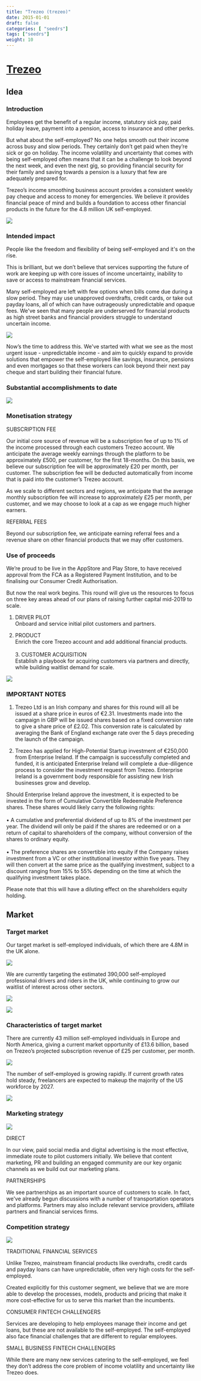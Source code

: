 ```yaml
---
title: "Trezeo (trezeo)"
date: 2015-01-01
draft: false
categories: [ "seedrs"]
tags: ["seedrs"]
weight: 10
---
```


# [Trezeo](https://www.seedrs.com/trezeo)

## Idea

### Introduction

Employees get the benefit of a regular income, statutory sick pay, paid holiday leave, payment into a pension, access to insurance and other perks.

But what about the self-employed? No one helps smooth out their income across busy and slow periods. They certainly don’t get paid when they’re sick or go on holiday. The income volatility and uncertainty that comes with being self-employed often means that it can be a challenge to look beyond the next week, and even the next gig, so providing financial security for their family and saving towards a pension is a luxury that few are adequately prepared for.

Trezeo’s income smoothing business account provides a consistent weekly pay cheque and access to money for emergencies. We believe it provides financial peace of mind and builds a foundation to access other financial products in the future for the 4.8 million UK self-employed.

![](/img/seedrs/uploads/startup/section_image/image/15027/6u1u4gu80qh38e0i69b5i31auuokb9n/Image_1_Summary__1_.png?w=600&fit=clip&s=930381bae777b09b3966b1296f100e3b)

### Intended impact

People like the freedom and flexibility of being self-employed and it's on the rise.

This is brilliant, but we don’t believe that services supporting the future of work are keeping up with core issues of income uncertainty, inability to save or access to mainstream financial services.

Many self-employed are left with few options when bills come due during a slow period. They may use unapproved overdrafts, credit cards, or take out payday loans, all of which can have outrageously unpredictable and opaque fees. We've seen that many people are underserved for financial products as high street banks and financial providers struggle to understand uncertain income.

![](/img/seedrs/uploads/startup/section_image/image/15028/gyd57wzg1wo5k6x0tspx902xrp61hli/Image_2_Quotes__1_.png?rect=191%2C115%2C661%2C840&w=600&fit=clip&s=4d465853cb94a3bc9fc0752fdd37da1e)

Now’s the time to address this. We've started with what we see as the most urgent issue - unpredictable income - and aim to quickly expand to provide solutions that empower the self-employed like savings, insurance, pensions and even mortgages so that these workers can look beyond their next pay cheque and start building their financial future.

### Substantial accomplishments to date

![](/img/seedrs/uploads/startup/section_image/image/15029/6m968ylkmhn5xog0xdl02bgtlpn1gth/Image_3_Milestones__1_.png?w=600&fit=clip&s=90824e408f4ccc617fd53d6db82eb071)

### Monetisation strategy

SUBSCRIPTION FEE

Our initial core source of revenue will be a subscription fee of up to 1% of the income processed through each customers Trezeo account. We anticipate the average weekly earnings through the platform to be approximately £500, per customer, for the first 18-months. On this basis, we believe our subscription fee will be approximately £20 per month, per customer. The subscription fee will be deducted automatically from income that is paid into the customer’s Trezeo account.

As we scale to different sectors and regions, we anticipate that the average monthly subscription fee will increase to approximately £25 per month, per customer, and we may choose to look at a cap as we engage much higher earners.

REFERRAL FEES

Beyond our subscription fee, we anticipate earning referral fees and a revenue share on other financial products that we may offer customers.

### Use of proceeds

We’re proud to be live in the AppStore and Play Store, to have received approval from the FCA as a Registered Payment Institution, and to be finalising our Consumer Credit Authorisation.

But now the real work begins. This round will give us the resources to focus on three key areas ahead of our plans of raising further capital mid-2019 to scale.

1. DRIVER PILOT <br>Onboard and service initial pilot customers and partners.

2. PRODUCT <br>Enrich the core Trezeo account and add additional financial products. <br> <br>3. CUSTOMER ACQUISITION <br>Establish a playbook for acquiring customers via partners and directly, while building waitlist demand for scale.

![](/img/seedrs/uploads/startup/section_image/image/15030/sozwhi5hwxr3p74c0e3fbavjgdyp8xo/Image_4_Roadmap.png?w=600&fit=clip&s=f3237a2ffa97533e1e82d01cd27147c2)

### IMPORTANT NOTES

1. Trezeo Ltd is an Irish company and shares for this round will all be issued at a share price in euros of €2.31. Investments made into the campaign in GBP will be issued shares based on a fixed conversion rate to give a share price of £2.02. This conversion rate is calculated by averaging the Bank of England exchange rate over the 5 days preceding the launch of the campaign.

2. Trezeo has applied for High-Potential Startup investment of €250,000 from Enterprise Ireland. If the campaign is successfully completed and funded, it is anticipated Enterprise Ireland will complete a due-diligence process to consider the investment request from Trezeo. Enterprise Ireland is a government body responsible for assisting new Irish businesses grow and develop.

Should Enterprise Ireland approve the investment, it is expected to be invested in the form of Cumulative Convertible Redeemable Preference shares. These shares would likely carry the following rights: <br> <br>• A cumulative and preferential dividend of up to 8% of the investment per year. The dividend will only be paid if the shares are redeemed or on a return of capital to shareholders of the company, without conversion of the shares to ordinary equity. <br> <br>• The preference shares are convertible into equity if the Company raises investment from a VC or other institutional investor within five years. They will then convert at the same price as the qualifying investment, subject to a discount ranging from 15% to 55% depending on the time at which the qualifying investment takes place.

Please note that this will have a diluting effect on the shareholders equity holding.

## Market

### Target market

Our target market is self-employed individuals, of which there are 4.8M in the UK alone.

![](https://seedrs.imgix.net/uploads/startup/section_image/image/15031/12te7xj73bkdglnlswge3j26ti8r9fh/Image_6_Stats__1_.png?rect=26%2C35%2C1818%2C1275&w=600&fit=clip&s=22574a01205a009e2738a2f52a3dd52d)

We are currently targeting the estimated 390,000 self-employed professional drivers and riders in the UK, while continuing to grow our waitlist of interest across other sectors.

![](https://seedrs.imgix.net/uploads/startup/section_image/image/15007/g25y0ytcnyevsfoj4bcpeu1wrahs8i9/Image_5_Drivers.png?rect=13%2C19%2C1745%2C672&w=600&fit=clip&s=eb3850c2b3886ad47b83cfaf55bc168b)

![](https://seedrs.imgix.net/uploads/startup/section_image/image/15033/k19s20fwg9djxbfzo39yky0x89lxtl9/Driver_Trezeo_Image__1_.png?rect=31%2C27%2C1501%2C654&w=600&fit=clip&s=58b4efae0befbf9f6e49cb950ce48959)

### Characteristics of target market

There are currently 43 million self-employed individuals in Europe and North America, giving a current market opportunity of £13.6 billion, based on Trezeo’s projected subscription revenue of £25 per customer, per month.

![](https://seedrs.imgix.net/uploads/startup/section_image/image/15009/5gjavn59ozniqwiy52938mqrtgo9xkr/Image_7_Quotes.png?rect=359%2C301%2C1430%2C1184&w=600&fit=clip&s=f445923b1df089b553634af8c2dc866e)

The number of self-employed is growing rapidly. If current growth rates hold steady, freelancers are expected to makeup the majority of the US workforce by 2027.

![](https://seedrs.imgix.net/uploads/startup/section_image/image/15010/4htbejedfiefoekqo7wewcl5kvova1p/Image_8_Freelance.png?rect=0%2C0%2C1854%2C1235&w=600&fit=clip&s=1fbf05c283891067ffb8851bf531e2ef)

### Marketing strategy

![](https://seedrs.imgix.net/uploads/startup/section_image/image/15032/bqd9el0aepxqv59vigd6a51vv2u1pzr/Image_9_Marketing__1_.png?w=600&fit=clip&s=0338e31967ad686ac35211fc854c1766)

DIRECT

In our view, paid social media and digital advertising is the most effective, immediate route to pilot customers initially. We believe that content marketing, PR and building an engaged community are our key organic channels as we build out our marketing plans.

PARTNERSHIPS

We see partnerships as an important source of customers to scale. In fact, we've already begun discussions with a number of transportation operators and platforms. Partners may also include relevant service providers, affiliate partners and financial services firms.

### Competition strategy

![](https://seedrs.imgix.net/uploads/startup/section_image/image/15012/853b7sheymy0iwndkvxqhrlv6dmqz8p/Image_10_Comp.png?rect=0%2C-9%2C1995%2C1141&w=600&fit=clip&s=fb8d5be849d4869a6e2f566068e8a2de)

TRADITIONAL FINANCIAL SERVICES

Unlike Trezeo, mainstream financial products like overdrafts, credit cards and payday loans can have unpredictable, often very high costs for the self-employed.

Created explicitly for this customer segment, we believe that we are more able to develop the processes, models, products and pricing that make it more cost-effective for us to serve this market than the incumbents.

CONSUMER FINTECH CHALLENGERS

Services are developing to help employees manage their income and get loans, but these are not available to the self-employed. The self-employed also face financial challenges that are different to regular employees.

SMALL BUSINESS FINTECH CHALLENGERS

While there are many new services catering to the self-employed, we feel they don’t address the core problem of income volatility and uncertainty like Trezeo does.

